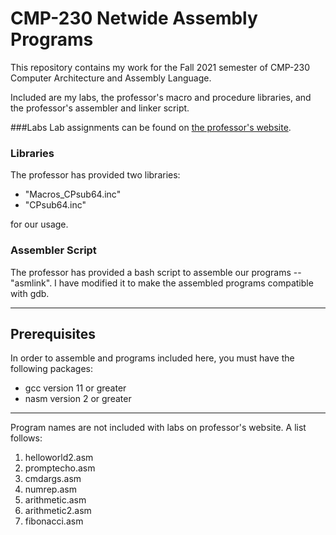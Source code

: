 # CMP-230 Netwide Assembly Programs

This repository contains my work for the Fall 2021 semester of CMP-230 Computer Architecture and Assembly Language.

Included are my labs, the professor's macro and procedure libraries, and the professor's assembler and linker script.

###Labs
Lab assignments can be found on [the professor's website](http://cullenprogramming.homelinux.com/profnotes.html#cmp230).

### Libraries
The professor has provided two libraries:
* "Macros\_CPsub64.inc"
* "CPsub64.inc"

for our usage.

### Assembler Script
The professor has provided a bash script to assemble our programs -- "asmlink". I have modified it to make the assembled
programs compatible with gdb.

------------------------------------------------------------------------------------------------------------------------

## Prerequisites
In order to assemble and programs included here, you must have the following packages:
* gcc version 11 or greater
* nasm version 2 or greater

------------------------------------------------------------------------------------------------------------------------

Program names are not included with labs on professor's website. A list follows:
1. helloworld2.asm
2. promptecho.asm
3. cmdargs.asm
4. numrep.asm
5. arithmetic.asm
6. arithmetic2.asm
7. fibonacci.asm
